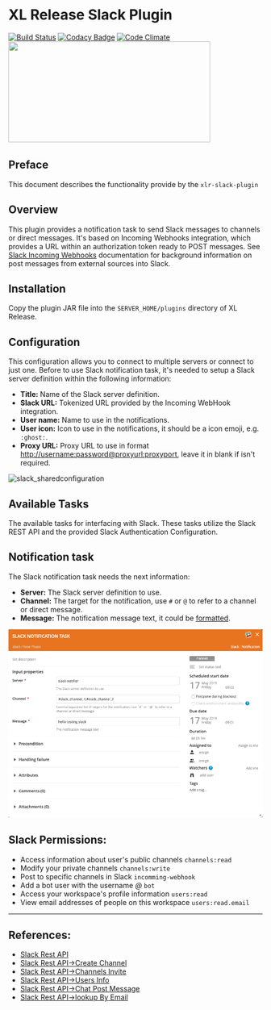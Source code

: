 # XL Release Slack Plugin

[![Build Status](https://travis-ci.org/xebialabs-community/xlr-slack-plugin.svg?branch=master)](https://travis-ci.org/xebialabs-community/xlr-slack-plugin)
[![Codacy Badge](https://api.codacy.com/project/badge/Grade/80e1ff4ab8a1482c8b2ab93e6d469d07)](https://www.codacy.com/app/gsajwan/xlr-slack-plugin?utm_source=github.com&amp;utm_medium=referral&amp;utm_content=xebialabs-community/xlr-slack-plugin&amp;utm_campaign=Badge_Grade)
[![Code Climate](https://codeclimate.com/github/xebialabs-community/xlr-slack-plugin/badges/gpa.svg)](https://codeclimate.com/github/xebialabs-community/xlr-slack-plugin)
<img src="https://cdn1.tnwcdn.com/wp-content/blogs.dir/1/files/2014/10/Slack.png" width="400" height="200"/>


## Preface
This document describes the functionality provide by the `xlr-slack-plugin`

## Overview
This plugin provides a notification task to send Slack messages to channels or direct messages.
It's based on Incoming Webhooks integration, which provides a URL within an authorization token ready to POST messages.
See [Slack Incoming Webhooks](https://api.slack.com/incoming-webhooks) documentation for background information on post messages from external sources into Slack.

## Installation
Copy the plugin JAR file into the `SERVER_HOME/plugins` directory of XL Release.

## Configuration
This configuration allows you to connect to multiple servers or connect to just one.
Before to use Slack notification task, it's needed to setup a Slack server definition within the following information:

- **Title:** Name of the Slack server definition.
- **Slack URL:** Tokenized URL provided by the Incoming WebHook integration.
- **User name:** Name to use in the notifications.
- **User icon:** Icon to use in the notifications, it should be a icon emoji, e.g. `:ghost:`.
- **Proxy URL:** Proxy URL to use in format <http://username:password@proxyurl:proxyport>, leave it in blank if isn't required.

![slack_sharedconfiguration](images/slack_sharedconfiguration.png)

## Available Tasks
The available tasks for interfacing with Slack. These tasks utilize the Slack REST API and the provided Slack Authentication Configuration.

## Notification task
The Slack notification task needs the next information:

- **Server:** The Slack server definition to use.
- **Channel:** The target for the notification, use `#` or `@` to refer to a channel or direct message.
- **Message:** The notification message text, it could be [formatted](https://api.slack.com/docs/formatting).

![notification](images/notification.png)


## Slack Permissions:
- Access information about user's public channels `channels:read`
- Modify your private channels `channels:write`
- Post to specific channels in Slack `incomming-webhook`
- Add a bot user with the username *@<botname>* `bot`
- Access your workspace's profile information `users:read`
- View email addresses of people on this workspace `users:read.email`

---
## References:
* [Slack Rest API](https://api.slack.com/web)
* [Slack Rest API->Create Channel](https://api.slack.com/methods/channels.create)
* [Slack Rest API->Channels Invite](https://api.slack.com/methods/channels.invite)
* [Slack Rest API->Users Info](https://api.slack.com/methods/users.info)
* [Slack Rest API->Chat Post Message](https://api.slack.com/methods/chat.postMessage)
* [Slack Rest API->lookup By Email](https://api.slack.com/methods/users.lookupByEmail)
